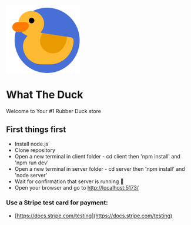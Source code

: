 <img src="https://raw.githubusercontent.com/klvsv/whattheduck/main/client/public/logo.png" width="200">

# What The Duck

Welcome to Your #1 Rubber Duck store

## First things first

- Install node.js
- Clone repository
- Open a new terminal in client folder - cd client then 'npm install' and 'npm run dev'
- Open a new terminal in server folder - cd server then 'npm install' and 'node server'
- Wait for confirmation that server is running 💛
- Open your browser and go to [http://localhost:5173/](http://localhost:5173/)

### Use a Stripe test card for payment:

- [https://docs.stripe.com/testing](https://docs.stripe.com/testing)
